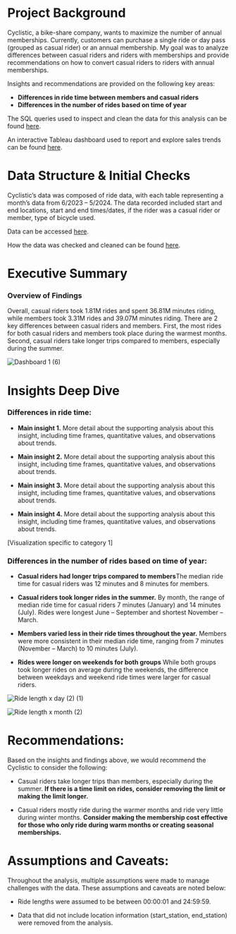 # Project Background
Cyclistic, a bike-share company, wants to maximize the number of annual memberships. Currently, customers can purchase a single ride or day pass (grouped as casual rider) or an annual membership. My goal was to analyze differences between casual riders and riders with memberships and provide recommendations on how to convert casual riders to riders with annual memberships. 

Insights and recommendations are provided on the following key areas:

- **Differences in ride time between members and casual riders** 
- **Differences in the number of rides based on time of year** 

The SQL queries used to inspect and clean the data for this analysis can be found [here](https://github.com/EAHoskins/Divvy-Google-Certificate-Capstone/tree/main/SQL_queries ).

An interactive Tableau dashboard used to report and explore sales trends can be found [here](https://public.tableau.com/views/Divvy_17236726399830/Dashboard1?:language=en-US&:sid=&:redirect=auth&:display_count=n&:origin=viz_share_link ).



# Data Structure & Initial Checks

Cyclistic’s data was composed of ride data, with each table representing a month’s data from 6/2023 – 5/2024. The data recorded included start and end locations, start and end times/dates, if the rider was a casual rider or member, type of bicycle used. 

Data can be accessed [here](https://divvy-tripdata.s3.amazonaws.com/index.html ).

How the data was checked and cleaned can be found [here](https://github.com/EAHoskins/Divvy-Google-Certificate-Capstone/blob/main/Data_summary). 



# Executive Summary

### Overview of Findings

Overall, casual riders took 1.81M rides and spent 36.81M minutes riding, while members took 3.31M rides and 39.07M minutes riding. There are 2 key differences between casual riders and members. First, the most rides for both casual riders and members took place during the warmest months. Second, casual riders take longer trips compared to members, especially during the summer. 

![Dashboard 1 (6)](https://github.com/user-attachments/assets/5709c05f-80cb-4ca1-8ac4-187bfd65d694)



# Insights Deep Dive
### Differences in ride time:

* **Main insight 1.** More detail about the supporting analysis about this insight, including time frames, quantitative values, and observations about trends.
  
* **Main insight 2.** More detail about the supporting analysis about this insight, including time frames, quantitative values, and observations about trends.
  
* **Main insight 3.** More detail about the supporting analysis about this insight, including time frames, quantitative values, and observations about trends.
  
* **Main insight 4.** More detail about the supporting analysis about this insight, including time frames, quantitative values, and observations about trends.

[Visualization specific to category 1]


### Differences in the number of rides based on time of year:

* **Casual riders had longer trips compared to members**The median ride time for casual riders was 12 minutes and 8 minutes for members. 
  
* **Casual riders took longer rides in the summer.** By month, the range of median ride time for casual riders 7 minutes (January) and 14 minutes (July). Rides were longest June – September and shortest November – March. 
  
* **Members varied less in their ride times throughout the year.** Members were more consistent in their median ride time, ranging from 7 minutes (November – March) to 10 minutes (July). 
  
* **Rides were longer on weekends for both groups** While both groups took longer rides on average during the weekends, the difference between weekdays and weekend ride times were larger for casual riders. 

![Ride length x day (2) (1)](https://github.com/user-attachments/assets/d6cde2e2-45bc-4b3f-8d4b-028456177c0b)

![Ride length x month (2)](https://github.com/user-attachments/assets/4e84e23a-ca01-4be1-9daf-345acca44032)



# Recommendations:

Based on the insights and findings above, we would recommend the Cyclistic to consider the following: 

* Casual riders take longer trips than members, especially during the summer. **If there is a time limit on rides, consider removing the limit or making the limit longer.**
  
* Casual riders mostly ride during the warmer months and ride very little during winter months. **Consider making the membership cost effective for those who only ride during warm months or creating seasonal memberships.**
  


# Assumptions and Caveats:

Throughout the analysis, multiple assumptions were made to manage challenges with the data. These assumptions and caveats are noted below:

* Ride lengths were assumed to be between 00:00:01 and 24:59:59. 
  
* Data that did not include location information (start_station, end_station) were removed from the analysis. 
